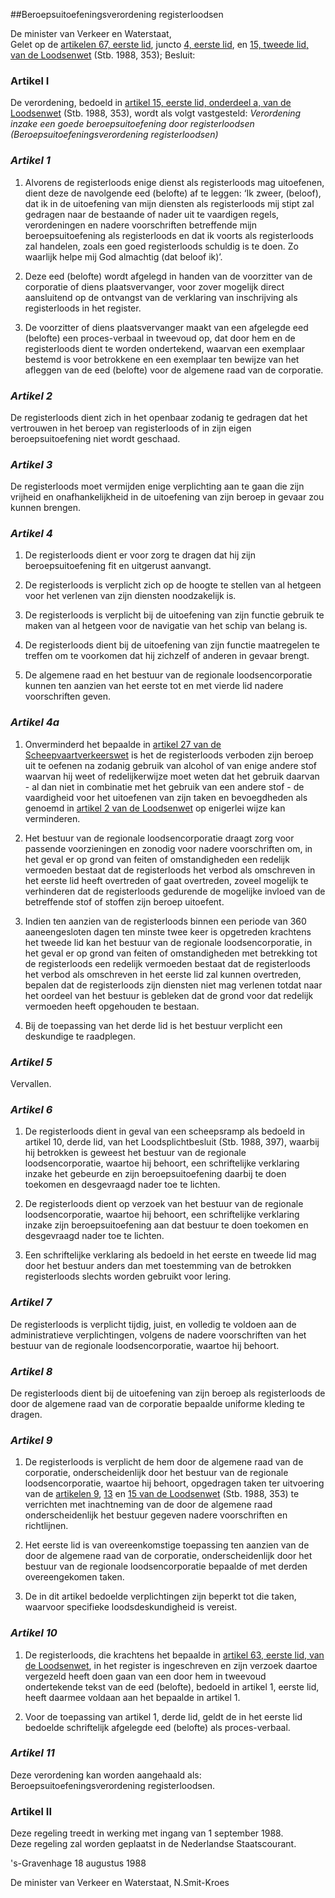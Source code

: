 <meta http-equiv='Content-Type' content='text/html; charset=utf-8' />

##Beroepsuitoefeningsverordening registerloodsen

De minister van Verkeer en Waterstaat,  
Gelet op de [artikelen 67, eerste lid](../../../../wet/loodsenwet/BWBR0004365/README.md), juncto [4, eerste lid](../../../../wet/loodsenwet/BWBR0004365/README.md), en [15, tweede lid, van de Loodsenwet](../../../../wet/loodsenwet/BWBR0004365/README.md) (Stb. 1988, 353);
Besluit:    

### Artikel  I  

De verordening, bedoeld in [artikel 15, eerste lid, onderdeel a, van de Loodsenwet](../../../../wet/loodsenwet/BWBR0004365/README.md) (Stb. 1988, 353), wordt als volgt vastgesteld:  *Verordening inzake een goede beroepsuitoefening door registerloodsen (Beroepsuitoefeningsverordening registerloodsen)*  
### *Artikel 1* 

1. Alvorens de registerloods enige dienst als registerloods mag uitoefenen, dient deze de navolgende eed (belofte) af te leggen: ‘Ik zweer, (beloof), dat ik in de uitoefening van mijn diensten als registerloods mij stipt zal gedragen naar de bestaande of nader uit te vaardigen regels, verordeningen en nadere voorschriften betreffende mijn beroepsuitoefening als registerloods en dat ik voorts als registerloods zal handelen, zoals een goed registerloods schuldig is te doen. Zo waarlijk helpe mij God almachtig (dat beloof ik)’.  

2. Deze eed (belofte) wordt afgelegd in handen van de voorzitter van de corporatie of diens plaatsvervanger, voor zover mogelijk direct aansluitend op de ontvangst van de verklaring van inschrijving als registerloods in het register.  

3. De voorzitter of diens plaatsvervanger maakt van een afgelegde eed (belofte) een proces-verbaal in tweevoud op, dat door hem en de registerloods dient te worden ondertekend, waarvan een exemplaar bestemd is voor betrokkene en een exemplaar ten bewijze van het afleggen van de eed (belofte) voor de algemene raad van de corporatie.   
### *Artikel 2* 

De registerloods dient zich in het openbaar zodanig te gedragen dat het vertrouwen in het beroep van registerloods of in zijn eigen beroepsuitoefening niet wordt geschaad. 
### *Artikel 3* 

De registerloods moet vermijden enige verplichting aan te gaan die zijn vrijheid en onafhankelijkheid in de uitoefening van zijn beroep in gevaar zou kunnen brengen. 
### *Artikel 4* 

1. De registerloods dient er voor zorg te dragen dat hij zijn beroepsuitoefening fit en uitgerust aanvangt.  

2. De registerloods is verplicht zich op de hoogte te stellen van al hetgeen voor het verlenen van zijn diensten noodzakelijk is.  

3. De registerloods is verplicht bij de uitoefening van zijn functie gebruik te maken van al hetgeen voor de navigatie van het schip van belang is.  

4. De registerloods dient bij de uitoefening van zijn functie maatregelen te treffen om te voorkomen dat hij zichzelf of anderen in gevaar brengt.  

5. De algemene raad en het bestuur van de regionale loodsencorporatie kunnen ten aanzien van het eerste tot en met vierde lid nadere voorschriften geven.   
### *Artikel 4a* 

1. Onverminderd het bepaalde in [artikel 27 van de Scheepvaartverkeerswet](../../../../wet/scheepvaartverkeerswet/BWBR0004364/README.md) is het de registerloods verboden zijn beroep uit te oefenen na zodanig gebruik van alcohol of van enige andere stof waarvan hij weet of redelijkerwijze moet weten dat het gebruik daarvan - al dan niet in combinatie met het gebruik van een andere stof - de vaardigheid voor het uitoefenen van zijn taken en bevoegdheden als genoemd in [artikel 2 van de Loodsenwet](../../../../wet/loodsenwet/BWBR0004365/README.md) op enigerlei wijze kan verminderen.  

2. Het bestuur van de regionale loodsencorporatie draagt zorg voor passende voorzieningen en zonodig voor nadere voorschriften om, in het geval er op grond van feiten of omstandigheden een redelijk vermoeden bestaat dat de registerloods het verbod als omschreven in het eerste lid heeft overtreden of gaat overtreden, zoveel mogelijk te verhinderen dat de registerloods gedurende de mogelijke invloed van de betreffende stof of stoffen zijn beroep uitoefent.  

3. Indien ten aanzien van de registerloods binnen een periode van 360 aaneengesloten dagen ten minste twee keer is opgetreden krachtens het tweede lid kan het bestuur van de regionale loodsencorporatie, in het geval er op grond van feiten of omstandigheden met betrekking tot de registerloods een redelijk vermoeden bestaat dat de registerloods het verbod als omschreven in het eerste lid zal kunnen overtreden, bepalen dat de registerloods zijn diensten niet mag verlenen totdat naar het oordeel van het bestuur is gebleken dat de grond voor dat redelijk vermoeden heeft opgehouden te bestaan.  

4. Bij de toepassing van het derde lid is het bestuur verplicht een deskundige te raadplegen.   
### *Artikel 5* 
Vervallen. 

### *Artikel 6* 

1. De registerloods dient in geval van een scheepsramp als bedoeld in artikel 10, derde lid, van het Loodsplichtbesluit (Stb. 1988, 397), waarbij hij betrokken is geweest het bestuur van de regionale loodsencorporatie, waartoe hij behoort, een schriftelijke verklaring inzake het gebeurde en zijn beroepsuitoefening daarbij te doen toekomen en desgevraagd nader toe te lichten.  

2. De registerloods dient op verzoek van het bestuur van de regionale loodsencorporatie, waartoe hij behoort, een schriftelijke verklaring inzake zijn beroepsuitoefening aan dat bestuur te doen toekomen en desgevraagd nader toe te lichten.  

3. Een schriftelijke verklaring als bedoeld in het eerste en tweede lid mag door het bestuur anders dan met toestemming van de betrokken registerloods slechts worden gebruikt voor lering.   
### *Artikel 7* 

De registerloods is verplicht tijdig, juist, en volledig te voldoen aan de administratieve verplichtingen, volgens de nadere voorschriften van het bestuur van de regionale loodsencorporatie, waartoe hij behoort. 
### *Artikel 8* 

De registerloods dient bij de uitoefening van zijn beroep als registerloods de door de algemene raad van de corporatie bepaalde uniforme kleding te dragen. 
### *Artikel 9* 

1. De registerloods is verplicht de hem door de algemene raad van de corporatie, onderscheidenlijk door het bestuur van de regionale loodsencorporatie, waartoe hij behoort, opgedragen taken ter uitvoering van de [artikelen 9](../../../../wet/loodsenwet/BWBR0004365/README.md), [13](../../../../wet/loodsenwet/BWBR0004365/README.md) en [15 van de Loodsenwet](../../../../wet/loodsenwet/BWBR0004365/README.md) (Stb. 1988, 353) te verrichten met inachtneming van de door de algemene raad onderscheidenlijk het bestuur gegeven nadere voorschriften en richtlijnen.  

2. Het eerste lid is van overeenkomstige toepassing ten aanzien van de door de algemene raad van de corporatie, onderscheidenlijk door het bestuur van de regionale loodsencorporatie bepaalde of met derden overeengekomen taken.  

3. De in dit artikel bedoelde verplichtingen zijn beperkt tot die taken, waarvoor specifieke loodsdeskundigheid is vereist.   
### *Artikel 10* 

1. De registerloods, die krachtens het bepaalde in [artikel 63, eerste lid, van de Loodsenwet](../../../../wet/loodsenwet/BWBR0004365/README.md), in het register is ingeschreven en zijn verzoek daartoe vergezeld heeft doen gaan van een door hem in tweevoud ondertekende tekst van de eed (belofte), bedoeld in artikel 1, eerste lid, heeft daarmee voldaan aan het bepaalde in artikel 1.  

2. Voor de toepassing van artikel 1, derde lid, geldt de in het eerste lid bedoelde schriftelijk afgelegde eed (belofte) als proces-verbaal.   
### *Artikel 11* 

Deze verordening kan worden aangehaald als: Beroepsuitoefeningsverordening registerloodsen.  

### Artikel  II  

Deze regeling treedt in werking met ingang van 1 september 1988.  
Deze regeling zal worden geplaatst in de Nederlandse Staatscourant.   

's-Gravenhage 
18 augustus 1988    

De 
minister van Verkeer en Waterstaat, 
N.Smit-Kroes    
